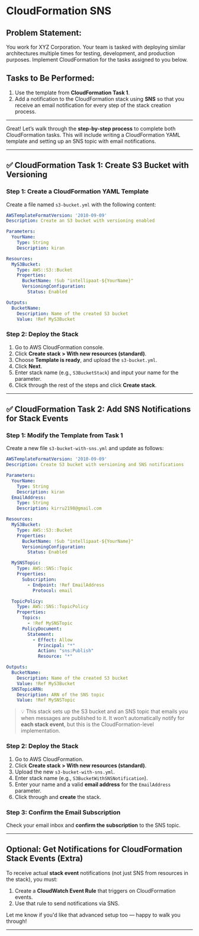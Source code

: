 # CloudFormation SNS

## Problem Statement:
You work for XYZ Corporation. Your team is tasked with deploying similar architectures multiple times for testing, development, and production purposes. Implement CloudFormation for the tasks assigned to you below.

## Tasks to Be Performed:
1. Use the template from **CloudFormation Task 1**.
2. Add a notification to the CloudFormation stack using **SNS** so that you receive an email notification for every step of the stack creation process.

--- 
Great! Let’s walk through the **step-by-step process** to complete both CloudFormation tasks. This will include writing a CloudFormation YAML template and setting up an SNS topic with email notifications.

---

## ✅ **CloudFormation Task 1: Create S3 Bucket with Versioning**

### Step 1: Create a CloudFormation YAML Template

Create a file named `s3-bucket.yml` with the following content:

```yaml
AWSTemplateFormatVersion: '2010-09-09'
Description: Create an S3 bucket with versioning enabled

Parameters:
  YourName:
    Type: String
    Description: kiran

Resources:
  MyS3Bucket:
    Type: AWS::S3::Bucket
    Properties:
      BucketName: !Sub "intellipaat-${YourName}"
      VersioningConfiguration:
        Status: Enabled

Outputs:
  BucketName:
    Description: Name of the created S3 bucket
    Value: !Ref MyS3Bucket
```

### Step 2: Deploy the Stack

1. Go to AWS CloudFormation console.
2. Click **Create stack > With new resources (standard)**.
3. Choose **Template is ready**, and upload the `s3-bucket.yml`.
4. Click **Next**.
5. Enter stack name (e.g., `S3BucketStack`) and input your name for the parameter.
6. Click through the rest of the steps and click **Create stack**.

---

## ✅ **CloudFormation Task 2: Add SNS Notifications for Stack Events**

### Step 1: Modify the Template from Task 1

Create a new file `s3-bucket-with-sns.yml` and update as follows:

```yaml
AWSTemplateFormatVersion: '2010-09-09'
Description: Create S3 bucket with versioning and SNS notifications

Parameters:
  YourName:
    Type: String
    Description: kiran
  EmailAddress:
    Type: String
    Description: kirru2198@gmail.com

Resources:
  MyS3Bucket:
    Type: AWS::S3::Bucket
    Properties:
      BucketName: !Sub "intellipaat-${YourName}"
      VersioningConfiguration:
        Status: Enabled

  MySNSTopic:
    Type: AWS::SNS::Topic
    Properties:
      Subscription:
        - Endpoint: !Ref EmailAddress
          Protocol: email

  TopicPolicy:
    Type: AWS::SNS::TopicPolicy
    Properties:
      Topics:
        - !Ref MySNSTopic
      PolicyDocument:
        Statement:
          - Effect: Allow
            Principal: "*"
            Action: "sns:Publish"
            Resource: "*"

Outputs:
  BucketName:
    Description: Name of the created S3 bucket
    Value: !Ref MyS3Bucket
  SNSTopicARN:
    Description: ARN of the SNS topic
    Value: !Ref MySNSTopic
```

> 💡 This stack sets up the S3 bucket and an SNS topic that emails you when messages are published to it. It won’t automatically notify for **each stack event**, but this is the CloudFormation-level implementation.

### Step 2: Deploy the Stack

1. Go to AWS CloudFormation.
2. Click **Create stack > With new resources (standard)**.
3. Upload the new `s3-bucket-with-sns.yml`.
4. Enter stack name (e.g., `S3BucketWithSNSNotification`).
5. Enter your name and a valid **email address** for the `EmailAddress` parameter.
6. Click through and **create** the stack.

### Step 3: Confirm the Email Subscription

Check your email inbox and **confirm the subscription** to the SNS topic.

---

## Optional: Get Notifications for CloudFormation Stack Events (Extra)

To receive actual **stack event** notifications (not just SNS from resources in the stack), you must:

1. Create a **CloudWatch Event Rule** that triggers on CloudFormation events.
2. Use that rule to send notifications via SNS.

Let me know if you'd like that advanced setup too — happy to walk you through!

---
